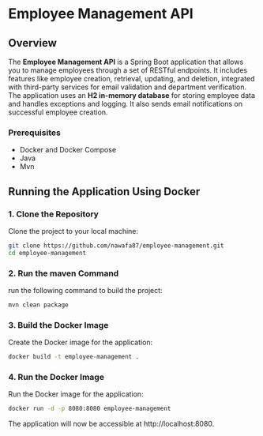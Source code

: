 # Employee Management API

## Overview
The **Employee Management API** is a Spring Boot application that 
allows you to manage employees through a set of RESTful endpoints. 
It includes features like employee creation, retrieval, updating, 
and deletion, integrated with third-party services for email validation and 
department verification. The application uses an **H2 in-memory database**
for storing employee data and handles exceptions and logging.
It also sends email notifications on successful employee creation.

### Prerequisites
- Docker and Docker Compose
- Java
- Mvn

## Running the Application Using Docker

### 1. Clone the Repository
Clone the project to your local machine:
```bash
git clone https://github.com/nawafa87/employee-management.git
cd employee-management
```
### 2. Run the maven Command
run the following command to build the project:
```bash
mvn clean package
```
### 3. Build the Docker Image
Create the Docker image for the application:
```bash
docker build -t employee-management .
```
### 4. Run the Docker Image
Run the Docker image for the application:
```bash
docker run -d -p 8080:8080 employee-management
```
The application will now be accessible at http://localhost:8080.
